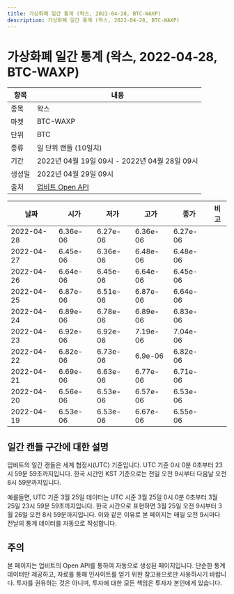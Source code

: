```yaml
---
title: 가상화폐 일간 통계 (왁스, 2022-04-28, BTC-WAXP)
description: 가상화폐 일간 통계 (왁스, 2022-04-28, BTC-WAXP)
---
```



가상화폐 일간 통계 (왁스, 2022-04-28, BTC-WAXP)
===

|항목|내용|
|--|--|
|종목|왁스|
|마켓|BTC-WAXP|
|단위|BTC|
|종류|일 단위 캔들 (10일치)|
|기간|2022년 04월 19일 09시 - 2022년 04월 28일 09시|
|생성일|2022년 04월 29일 09시|
|출처|[업비트 Open API](https://docs.upbit.com)|


|날짜|시가|저가|고가|종가|비고|
|--|--|--|--|--|--|
|2022-04-28|6.36e-06|6.27e-06|6.36e-06|6.27e-06|    |
|2022-04-27|6.45e-06|6.36e-06|6.48e-06|6.48e-06|    |
|2022-04-26|6.64e-06|6.45e-06|6.64e-06|6.45e-06|    |
|2022-04-25|6.87e-06|6.51e-06|6.87e-06|6.64e-06|    |
|2022-04-24|6.89e-06|6.78e-06|6.89e-06|6.83e-06|    |
|2022-04-23|6.92e-06|6.92e-06|7.19e-06|7.04e-06|    |
|2022-04-22|6.82e-06|6.73e-06|6.9e-06|6.82e-06|    |
|2022-04-21|6.69e-06|6.63e-06|6.77e-06|6.71e-06|    |
|2022-04-20|6.56e-06|6.53e-06|6.57e-06|6.53e-06|    |
|2022-04-19|6.53e-06|6.53e-06|6.67e-06|6.55e-06|    |


일간 캔들 구간에 대한 설명
---


업비트의 일간 캔들은 세계 협정시(UTC) 기준입니다. 
UTC 기준 0시 0분 0초부터 23시 59분 59초까지입니다. 
한국 시간인 KST 기준으로는 전일 오전 9시부터 다음날 오전 8시 59분까지입니다. 


예를들면, UTC 기준 3월 25일 데이터는 UTC 시준 3월 25일 0시 0분 0초부터 3월 25일 23시 59분 59초까지입니다. 
한국 시간으로 표현하면 3월 25일 오전 9시부터 3월 26일 오전 8시 59분까지입니다. 
이와 같은 이유로 본 페이지는 매일 오전 9시마다 전날의 통계 데이터를 자동으로 작성합니다. 


주의
---


본 페이지는 업비트의 Open API를 통하여 자동으로 생성된 페이지입니다. 
단순한 통계 데이터만 제공하고, 자료를 통해 인사이트를 얻기 위한 참고용으로만 사용하시기 바랍니다. 
투자를 권유하는 것은 아니며, 투자에 대한 모든 책임은 투자자 본인에게 있습니다. 
